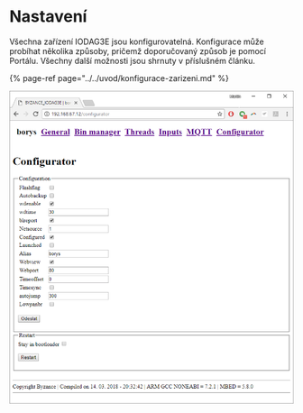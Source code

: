 # Nastavení

Všechna zařízení IODAG3E jsou konfigurovatelná. Konfigurace může probíhat několika způsoby, pričemž doporučovaný způsob je pomocí Portálu. Všechny další možnosti jsou shrnuty v příslušném článku.

{% page-ref page="../../uvod/konfigurace-zarizeni.md" %}



![](../../../.gitbook/assets/web_config.png)

